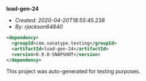 **load-gen-24**
+ _Created: 2020-04-20T18:55:45.238_
+ _By: rjackson64840_

```xml
<dependency>
  <groupId>com.sonatype.testing</groupId>
  <artifactId>load-gen-24</artifactId>
  <version>0.9.0-SNAPSHOT</version>
</dependency>
```

This project was auto-generated for testing purposes.
